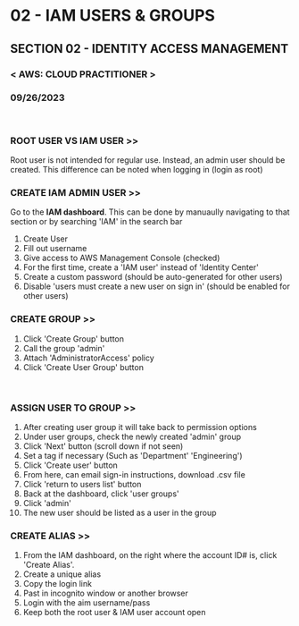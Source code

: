 # 02 - IAM USERS & GROUPS

## SECTION 02 - IDENTITY ACCESS MANAGEMENT <br>

### < AWS: CLOUD PRACTITIONER > <br>

### 09/26/2023 <br>

<br>

### ROOT USER VS IAM USER >>

Root user is not intended for regular use. Instead, an admin user should be created. This difference can be noted when logging in (login as root)
<br>

### CREATE IAM ADMIN USER >>

Go to the **IAM dashboard**. This can be done by manuaully navigating to that section or by searching 'IAM' in the search bar

1. Create User
2. Fill out username
3. Give access to AWS Management Console (checked)
4. For the first time, create a 'IAM user' instead of 'Identity Center'
5. Create a custom password (should be auto-generated for other users)
6. Disable 'users must create a new user on sign in' (should be enabled for other users)
   <br>

### CREATE GROUP >>

1. Click 'Create Group' button
2. Call the group 'admin'
3. Attach 'AdministratorAccess' policy
4. Click 'Create User Group' button

<br>

### ASSIGN USER TO GROUP >>

1. After creating user group it will take back to permission options
2. Under user groups, check the newly created 'admin' group
3. Click 'Next' button (scroll down if not seen)
4. Set a tag if necessary (Such as 'Department' 'Engineering')
5. Click 'Create user' button
6. From here, can email sign-in instructions, download .csv file
7. Click 'return to users list' button
8. Back at the dashboard, click 'user groups'
9. Click 'admin'
10. The new user should be listed as a user in the group
    <br>

### CREATE ALIAS >>

1. From the IAM dashboard, on the right where the account ID# is, click 'Create Alias'.
2. Create a unique alias
3. Copy the login link
4. Past in incognito window or another browser
5. Login with the aim username/pass
6. Keep both the root user & IAM user account open
   <br>
